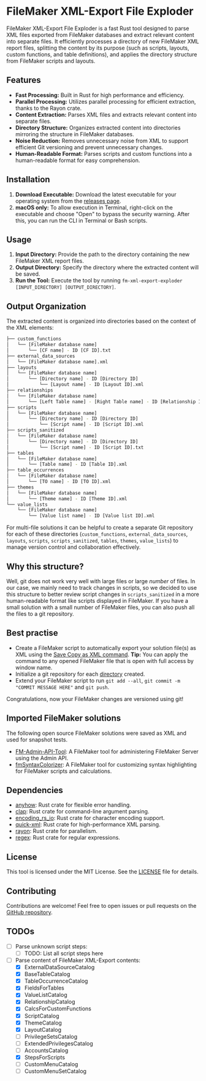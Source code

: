 # FileMaker XML-Export File Exploder

FileMaker XML-Export File Exploder is a fast Rust tool designed to parse XML files exported from FileMaker databases and extract relevant content into separate files. It efficiently processes a directory of new FileMaker XML report files, splitting the content by its purpose (such as scripts, layouts, custom functions, and table definitions), and applies the directory structure from FileMaker scripts and layouts.

## Features

- **Fast Processing:** Built in Rust for high performance and efficiency.
- **Parallel Processing:** Utilizes parallel processing for efficient extraction, thanks to the Rayon crate.
- **Content Extraction:** Parses XML files and extracts relevant content into separate files.
- **Directory Structure:** Organizes extracted content into directories mirroring the structure in FileMaker databases.
- **Noise Reduction:** Removes unnecessary noise from XML to support efficient Git versioning and prevent unnecessary changes.
- **Human-Readable Format:** Parses scripts and custom functions into a human-readable format for easy comprehension.

## Installation

1. **Download Executable:** Download the latest executable for your operating system from the [releases page](https://github.com/BC-M/fm-xml-export-exploder/releases/latest).
2. __macOS only:__ To allow execution in Terminal, right-click on the executable and choose "Open" to bypass the security warning. After this, you can run the CLI in Terminal or Bash scripts.

## Usage

1. **Input Directory:** Provide the path to the directory containing the new FileMaker XML report files.
2. **Output Directory:** Specify the directory where the extracted content will be saved.
3. **Run the Tool:** Execute the tool by running `fm-xml-export-exploder [INPUT_DIRECTORY] [OUTPUT_DIRECTORY]`.

## Output Organization

The extracted content is organized into directories based on the context of the XML elements:

```bash
├── custom_functions
│   └── [FileMaker database name]
│       └── [CF name] - ID [CF ID].txt
├── external_data_sources
│   └── [FileMaker database name].xml
├── layouts
│   └── [FileMaker database name]
│       └── [Directory name] - ID [Directory ID]
│           └── [Layout name] - ID [Layout ID].xml
├── relationships
│   └── [FileMaker database name]
│       └── [Left Table name] - [Right Table name] - ID [Relationship ID].xml
├── scripts
│   └── [FileMaker database name]
│       └── [Directory name] - ID [Directory ID]
│           └── [Script name] - ID [Script ID].xml
├── scripts_sanitized
│   └── [FileMaker database name]
│       └── [Directory name] - ID [Directory ID]
│           └── [Script name] - ID [Script ID].txt
├── tables
│   └── [FileMaker database name]
│       └── [Table name] - ID [Table ID].xml
├── table_occurrences
│   └── [FileMaker database name]
│       └── [TO name] - ID [TO ID].xml
├── themes
│   └── [FileMaker database name]
│       └── [Theme name] - ID [Theme ID].xml
└── value_lists
    └── [FileMaker database name]
        └── [Value list name] - ID [Value list ID].xml
```

For multi-file solutions it can be helpful to create a separate Git repository for each of these directories (`custom_functions`, `external_data_sources`, `layouts`, `scripts`, `scripts_sanitized`, `tables`, `themes`, `value_lists`) to manage version control and collaboration effectively.

## Why this structure?

Well, git does not work very well with large files or large *number* of files. In our case, we mainly need to track changes in scripts, so we decided to use this structure to better review script changes in `scripts_sanitized` in a more human-readable format like scripts displayed in FileMaker. If you have a small solution with a small number of FileMaker files, you can also push all the files to a git repository.

## Best practise

- Create a FileMaker script to automatically export your solution file(s) as XML using the [Save Copy as XML command](https://help.claris.com/en/pro-help/content/save-a-copy-as-xml.html). __Tip:__ You can apply the command to any opened FileMaker file that is open with full access by window name.
- Initialize a git repository for each [directory](#output-organization) created.
- Extend your FileMaker script to run `git add --all`, `git commit -m "COMMIT MESSAGE HERE"` and `git push`.

Congratulations, now your FileMaker changes are versioned using git!

## Imported FileMaker solutions

The following open source FileMaker solutions were saved as XML and used for snapshot tests.

- [FM-Admin-API-Tool](https://github.com/SoliantMike/FM-Admin-API-Tool): A FileMaker tool for administering FileMaker Server using the Admin API.
- [fmSyntaxColorizer](https://github.com/mrwatson-de/fmSyntaxColorizer): A FileMaker tool for customizing syntax highlighting for FileMaker scripts and calculations.

## Dependencies

- [anyhow](https://crates.io/crates/anyhow): Rust crate for flexible error handling.
- [clap](https://crates.io/crates/clap): Rust crate for command-line argument parsing.
- [encoding_rs_io](https://crates.io/crates/encoding_rs_io): Rust crate for character encoding support.
- [quick-xml](https://crates.io/crates/quick-xml): Rust crate for high-performance XML parsing.
- [rayon](https://crates.io/crates/rayon): Rust crate for parallelism.
- [regex](https://crates.io/crates/regex): Rust crate for regular expressions.

## License

This tool is licensed under the MIT License. See the [LICENSE](LICENSE) file for details.

## Contributing

Contributions are welcome! Feel free to open issues or pull requests on the [GitHub repository](https://github.com/BC-M/fm-xml-export-exploder).

## TODOs

- [ ] Parse unknown script steps:
    - [ ] TODO: List all script steps here
- [ ] Parse content of FileMaker XML-Export contents:
    - [x] ExternalDataSourceCatalog
    - [x] BaseTableCatalog
    - [x] TableOccurrenceCatalog
    - [x] FieldsForTables
    - [x] ValueListCatalog
    - [x] RelationshipCatalog
    - [x] CalcsForCustomFunctions
    - [x] ScriptCatalog
    - [x] ThemeCatalog
    - [x] LayoutCatalog
    - [ ] PrivilegeSetsCatalog
    - [ ] ExtendedPrivilegesCatalog
    - [ ] AccountsCatalog
    - [x] StepsForScripts
    - [ ] CustomMenuCatalog
    - [ ] CustomMenuSetCatalog
